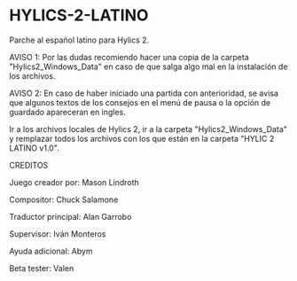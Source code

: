 # HYLICS-2-LATINO
Parche al español latino para Hylics 2.

AVISO 1: Por las dudas recomiendo hacer una copia de la carpeta "Hylics2_Windows_Data" en caso
de que salga algo mal en la instalación de los archivos. 

AVISO 2: En caso de haber iniciado una partida con anterioridad, se avisa que algunos textos 
de los consejos en el menú de pausa o la opción de guardado apareceran en ingles.

Ir a los archivos locales de Hylics 2, ir a la carpeta "Hylics2_Windows_Data" y remplazar
todos los archivos con los que están en la carpeta "HYLIC 2 LATINO v1.0". 


CREDITOS

Juego creador por:
Mason Lindroth

Compositor:
Chuck Salamone

Traductor principal:
Alan Garrobo

Supervisor:
Iván Monteros

Ayuda adicional:
Abym

Beta tester:
Valen



